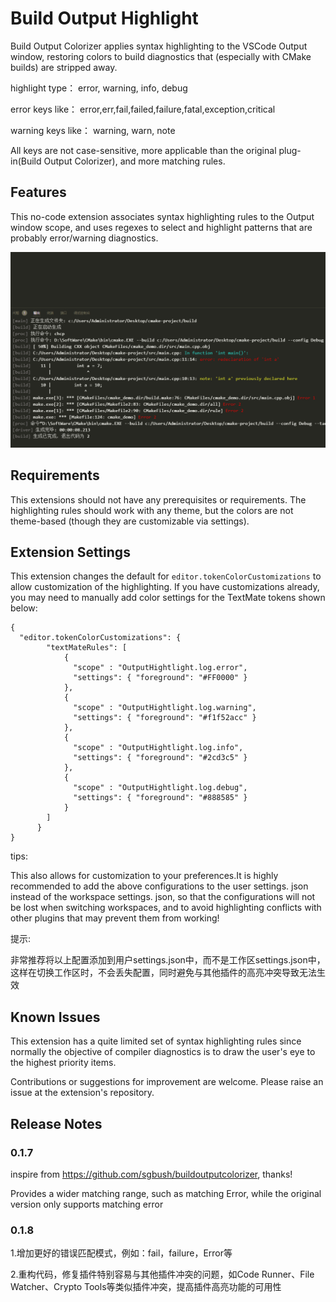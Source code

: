 # Build Output Highlight


Build Output Colorizer applies syntax highlighting to the VSCode Output window, restoring colors to build diagnostics that (especially with CMake builds) are stripped away.

highlight type： error, warning, info, debug

error keys like： error,err,fail,failed,failure,fatal,exception,critical

warning keys like： warning, warn, note

All keys are not case-sensitive, more applicable than the original plug-in(Build Output Colorizer), and more matching rules.


## Features

This no-code extension associates syntax highlighting rules to the Output window scope, and uses regexes to select and highlight patterns that are probably error/warning diagnostics.

![Example Output](assets/Rendering.png "Example Output")


## Requirements

This extensions should not have any prerequisites or requirements.  The highlighting rules should work with any theme, but the colors are not theme-based (though they are customizable via settings).

## Extension Settings

This extension changes the default for `editor.tokenColorCustomizations` to allow customization of the highlighting.  If you have customizations already, you may need to manually add color settings for the TextMate tokens shown below:
```
{
  "editor.tokenColorCustomizations": {
        "textMateRules": [
            {
              "scope" : "OutputHightlight.log.error",
              "settings": { "foreground": "#FF0000" }
            },
            {
              "scope" : "OutputHightlight.log.warning",
              "settings": { "foreground": "#f1f52acc" }
            },
            {
              "scope" : "OutputHightlight.log.info",
              "settings": { "foreground": "#2cd3c5" }
            },
            {
              "scope" : "OutputHightlight.log.debug",
              "settings": { "foreground": "#888585" }
            }
        ]
      }
}
```
tips:

This also allows for customization to your preferences.It is highly recommended to add the above configurations to the user settings. json instead of the workspace settings. json, so that the configurations will not be lost when switching workspaces, and to avoid highlighting conflicts with other plugins that may prevent them from working!

提示: 

  非常推荐将以上配置添加到用户settings.json中，而不是工作区settings.json中，这样在切换工作区时，不会丢失配置，同时避免与其他插件的高亮冲突导致无法生效


## Known Issues
This extension has a quite limited set of syntax highlighting rules since normally the objective of compiler diagnostics is to draw the user's eye to the highest priority items.

Contributions or suggestions for improvement are welcome.  Please raise an issue at the extension's repository.

## Release Notes



### 0.1.7
inspire from https://github.com/sgbush/buildoutputcolorizer, thanks!

Provides a wider matching range, such as matching Error, while the original version only supports matching error

### 0.1.8
1.增加更好的错误匹配模式，例如：fail，failure，Error等

2.重构代码，修复插件特别容易与其他插件冲突的问题，如Code Runner、File Watcher、Crypto Tools等类似插件冲突，提高插件高亮功能的可用性

